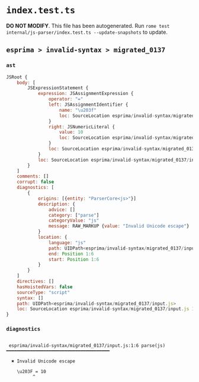# `index.test.ts`

**DO NOT MODIFY**. This file has been autogenerated. Run `rome test internal/js-parser/index.test.ts --update-snapshots` to update.

## `esprima > invalid-syntax > migrated_0137`

### `ast`

```javascript
JSRoot {
	body: [
		JSExpressionStatement {
			expression: JSAssignmentExpression {
				operator: "="
				left: JSAssignmentIdentifier {
					name: "\u203f"
					loc: SourceLocation esprima/invalid-syntax/migrated_0137/input.js 1:0-1:6 (\u203f)
				}
				right: JSNumericLiteral {
					value: 10
					loc: SourceLocation esprima/invalid-syntax/migrated_0137/input.js 1:9-1:11
				}
				loc: SourceLocation esprima/invalid-syntax/migrated_0137/input.js 1:0-1:11
			}
			loc: SourceLocation esprima/invalid-syntax/migrated_0137/input.js 1:0-1:11
		}
	]
	comments: []
	corrupt: false
	diagnostics: [
		{
			origins: [{entity: "ParserCore<js>"}]
			description: {
				advice: []
				category: ["parse"]
				categoryValue: "js"
				message: RAW_MARKUP {value: "Invalid Unicode escape"}
			}
			location: {
				language: "js"
				path: UIDPath<esprima/invalid-syntax/migrated_0137/input.js>
				end: Position 1:6
				start: Position 1:6
			}
		}
	]
	directives: []
	hasHoistedVars: false
	sourceType: "script"
	syntax: []
	path: UIDPath<esprima/invalid-syntax/migrated_0137/input.js>
	loc: SourceLocation esprima/invalid-syntax/migrated_0137/input.js 1:0-2:0
}
```

### `diagnostics`

```

 esprima/invalid-syntax/migrated_0137/input.js:1:6 parse(js) ━━━━━━━━━━━━━━━━━━━━━━━━━━━━━━━━━━━━━━━

  ✖ Invalid Unicode escape

    \u203F = 10
          ^


```

